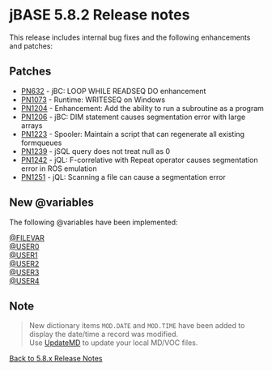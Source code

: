 # jBASE 5.8.2 Release notes

<PageHeader />

This release includes internal bug fixes and the following enhancements and patches:

## Patches

- [PN632](./pn632/README.md)    - jBC: LOOP WHILE READSEQ DO enhancement  
- [PN1073](./pn1073/README.md)  - Runtime: WRITESEQ on Windows  
- [PN1204](./pn1204/README.md)  - Enhancement: Add the ability to run a subroutine as a program  
- [PN1206](./pn1206/README.md)  - jBC: DIM statement causes segmentation error with large arrays  
- [PN1223](./pn1223/README.md)  - Spooler: Maintain a script that can regenerate all existing formqueues  
- [PN1239](./pn1239/README.md)  - jSQL query does not treat null as 0  
- [PN1242](./pn1242/README.md)  - jQL: F-correlative with Repeat operator causes segmentation error in ROS emulation
- [PN1251](./pn1251/README.md)  - jQL: Scanning a file can cause a segmentation error  

## New @variables

The following @variables have been implemented:

[@FILEVAR](./../../../jbc/@variables/#filevar)  
[@USER0](./../../../jbc/@variables/#user0)  
[@USER1](./../../../jbc/@variables/#user1)  
[@USER2](./../../../jbc/@variables/#user2)  
[@USER3](./../../../jbc/@variables/#user3)  
[@USER4](./../../../jbc/@variables/#user4)  

## Note

>New dictionary items `MOD.DATE` and `MOD.TIME` have been added to display the date/time a record was modified.  
>Use [UpdateMD](../../../../jbase/accounts/the-md-and-voc-file/README.md) to update your local MD/VOC files.

[Back to 5.8.x Release Notes](./../README.md)
  
<PageFooter />
